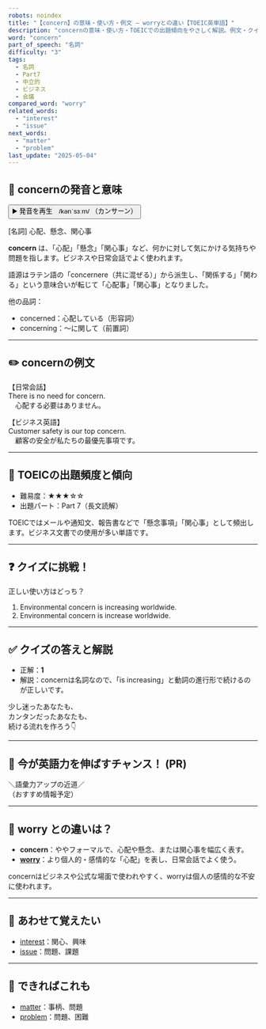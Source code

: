 ```yaml
---
robots: noindex
title: "【concern】の意味・使い方・例文 ― worryとの違い【TOEIC英単語】"
description: "concernの意味・使い方・TOEICでの出題傾向をやさしく解説。例文・クイズ付きでworryとの違いもわかりやすく学べます。"
word: "concern"
part_of_speech: "名詞"
difficulty: "3"
tags:
  - 名詞
  - Part7
  - 中立的
  - ビジネス
  - 会議
compared_word: "worry"
related_words:
  - "interest"
  - "issue"
next_words:
  - "matter"
  - "problem"
last_update: "2025-05-04"
---
```


## 🔰 concernの発音と意味

<button class="play-audio" onclick="playTTS('concern')">
  <span class="play-audio-main">
    ▶️ 発音を再生　/kənˈsɜːrn/
  </span>
  <span class="play-audio-sub">
    （カンサーン）
  </span>
</button>

[名詞] 心配、懸念、関心事

**concern** は、「心配」「懸念」「関心事」など、何かに対して気にかける気持ちや問題を指します。ビジネスや日常会話でよく使われます。

語源はラテン語の「concernere（共に混ぜる）」から派生し、「関係する」「関わる」という意味合いが転じて「心配事」「関心事」となりました。

他の品詞：  
- concerned：心配している（形容詞）
- concerning：〜に関して（前置詞）

---

## ✏️ concernの例文

【日常会話】  
There is no need for concern.  
　心配する必要はありません。

【ビジネス英語】  
Customer safety is our top concern.  
　顧客の安全が私たちの最優先事項です。

---

## 🎯 TOEICの出題頻度と傾向

- 難易度：★★★☆☆
- 出題パート：Part 7（長文読解）

TOEICではメールや通知文、報告書などで「懸念事項」「関心事」として頻出します。ビジネス文書での使用が多い単語です。

---

## ❓ クイズに挑戦！

正しい使い方はどっち？

1. Environmental concern is increasing worldwide.  
2. Environmental concern is increase worldwide.

---

## ✅ クイズの答えと解説

- 正解：**1**
- 解説：concernは名詞なので、「is increasing」と動詞の進行形で続けるのが正しいです。

少し迷ったあなたも、  
カンタンだったあなたも、  
続ける流れを作ろう👇️

---

## 🚀 今が英語力を伸ばすチャンス！ (PR)

<div class="info-center">
＼語彙力アップの近道／<br>  
（おすすめ情報予定）
</div>

---

## 🤔  worry との違いは？

- **concern**：ややフォーマルで、心配や懸念、または関心事を幅広く表す。
- **[worry](/word/worry)**：より個人的・感情的な「心配」を表し、日常会話でよく使う。

concernはビジネスや公式な場面で使われやすく、worryは個人の感情的な不安に使われます。

---

## 🧩 あわせて覚えたい

- [interest](/word/interest)：関心、興味
- [issue](/word/issue)：問題、課題

---

## 📖 できればこれも

- [matter](/word/matter)：事柄、問題
- [problem](/word/problem)：問題、困難

<!-- cvid: aid26_bid48 -->

